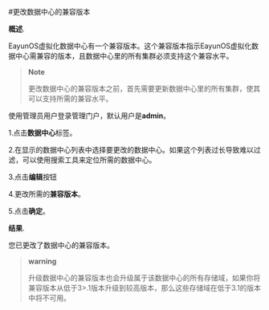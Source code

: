 #更改数据中心的兼容版本

**概述**.

EayunOS虚拟化数据中心有一个兼容版本。这个兼容版本指示EayunOS虚拟化数据中心需兼容的版本，且数据中心里的所有集群必须支持这个兼容水平。

> **Note**
>
> 更改数据中心的兼容版本之前，首先需要更新数据中心里的所有集群，使其可以支持所需的兼容水平。

使用管理员用户登录管理门户，默认用户是**admin**。

1.点击**数据中心**标签。

2.在显示的数据中心列表中选择要更改的数据中心。如果这个列表过长导致难以过滤，可以使用搜索工具来定位所需的数据中心。

3.点击**编辑**按钮

4.更改所需的**兼容版本**。

5.点击**确定**。

**结果**.

您已更改了数据中心的兼容版本。

> **warning**
>
>升级数据中心的兼容版本也会升级属于该数据中心的所有存储域，如果你将兼容版本从低于3>.1版本升级到较高版本，那么这些存储域在低于3.1的版本中将不可用。
